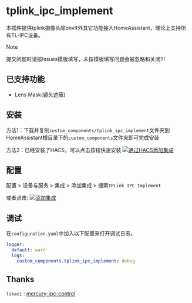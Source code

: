 # tplink_ipc_implement
本插件提供tplink摄像头除onvif外其它功能接入HomeAssistant，理论上支持所有TL-IPC设备。

> [!NOTE]
> 提交问题时请按Issues模版填写，未按模板填写问题会被忽略和关闭!!!

## 已支持功能
- Lens Mask(镜头遮蔽)

## 安装

方法1：下载并复制`custom_components/tplink_ipc_implement`文件夹到HomeAssistant根目录下的`custom_components`文件夹即可完成安装

方法2：已经安装了HACS，可以点击按钮快速安装 [![通过HACS添加集成](https://my.home-assistant.io/badges/hacs_repository.svg)](https://my.home-assistant.io/redirect/hacs_repository/?owner=iapyang&repository=tplink_ipc_implement&category=integration)

## 配置

配置 > 设备与服务 >  集成 >  添加集成 > 搜索`TPLink IPC Implement`

或者点击: [![添加集成](https://my.home-assistant.io/badges/config_flow_start.svg)](https://my.home-assistant.io/redirect/config_flow_start?domain=tplink_ipc_implement)

## 调试
在`configuration.yaml`中加入以下配置来打开调试日志。

```yaml
logger:
  default: warn
  logs:
    custom_components.tplink_ipc_implement: debug
```

## Thanks
`likaci` : [mercury-ipc-control](https://github.com/likaci/mercury-ipc-control)